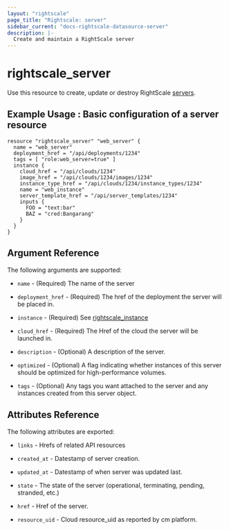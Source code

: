 ```yaml
---
layout: "rightscale"
page_title: "Rightscale: server"
sidebar_current: "docs-rightscale-datasource-server"
description: |-
  Create and maintain a RightScale server
---
```


# rightscale_server

Use this resource to create, update or destroy RightScale [servers](http://reference.rightscale.com/api1.5/resources/ResourceServers.html).

## Example Usage : Basic configuration of a server resource

```hcl
resource "rightscale_server" "web_server" {
  name = "web_server"
  deployment_href = "/api/deployments/1234"
  tags = [ "role:web_server=true" ]
  instance {
    cloud_href = "/api/clouds/1234"
    image_href = "/api/clouds/1234/images/1234"
    instance_type_href = "/api/clouds/1234/instance_types/1234"
    name = "web_instance"
    server_template_href = "/api/server_templates/1234"
    inputs {
      FOO = "text:bar"
      BAZ = "cred:Bangarang"
    }
  }
}
```

## Argument Reference

The following arguments are supported:

* `name` - (Required) The name of the server

* `deployment_href` - (Required) The href of the deployment the server will be placed in.

* `instance` - (Required) See [rightscale_instance](https://github.com/terraform-providers/terraform-provider-rightscale/blob/master/website/docs/r/cm_instance.markdown)

* `cloud_href` - (Required) The Href of the cloud the server will be launched in.

* `description` - (Optional) A description of the server.

* `optimized` - (Optional) A flag indicating whether instances of this server should be optimized for high-performance volumes.

* `tags` - (Optional) Any tags you want attached to the server and any instances created from this server object.

## Attributes Reference

The following attributes are exported:

* `links` - Hrefs of related API resources

* `created_at` - Datestamp of server creation.

* `updated_at` - Datestamp of when server was updated last.

* `state` - The state of the server (operational, terminating, pending, stranded, etc.)

* `href` - Href of the server.

* `resource_uid` - Cloud resource_uid as reported by cm platform.
